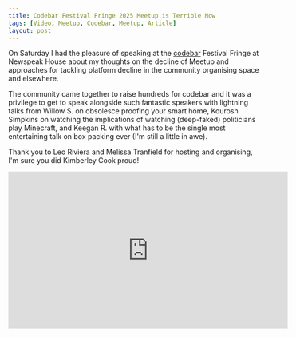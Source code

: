 ```yaml
---
title: Codebar Festival Fringe 2025 Meetup is Terrible Now
tags: [Video, Meetup, Codebar, Meetup, Article]
layout: post
---
```


<meta property="og:image" content="{{ site.url }}/assets/images/assets/images/codebar-festival-fringe-2025.jpg">

On Saturday I had the pleasure of speaking at the [codebar](https://codebar.io/) Festival Fringe at Newspeak House about my thoughts on the decline of Meetup and approaches for tackling platform decline in the community organising space and elsewhere.

The community came together to raise hundreds for codebar and it was a privilege to get to speak alongside such fantastic speakers with lightning talks from Willow S. on obsolesce proofing your smart home, Kourosh Simpkins on watching the implications of watching (deep-faked) politicians play Minecraft, and Keegan R. with what has to be the single most entertaining talk on box packing ever (I'm still a little in awe).

Thank you to Leo Riviera and Melissa Tranfield for hosting and organising, I'm sure you did Kimberley Cook proud!

<div class="videoWrapper"><iframe width="560" height="315" src="https://www.youtube.com/embed/qkP29HDekdQ?si=duxAUvqg2lB7qIXF" title="YouTube video player" frameborder="0" allow="accelerometer; autoplay; clipboard-write; encrypted-media; gyroscope; picture-in-picture; web-share" referrerpolicy="strict-origin-when-cross-origin" allowfullscreen></iframe></div>
